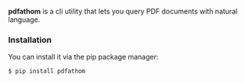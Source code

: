 **pdfathom** is a cli utility that lets you query PDF documents with natural
language.

### Installation

You can install it via the pip package manager:

```bash
$ pip install pdfathom
```
